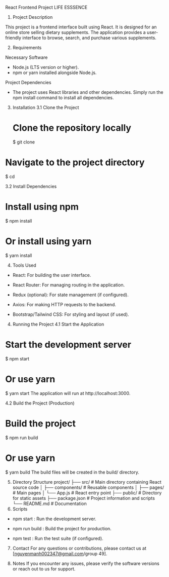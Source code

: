 React Frontend Project LIFE ESSSENCE

1. Project Description

This project is a frontend interface built using React. It is designed for an online store selling dietary supplements. The application provides a user-friendly interface to browse, search, and purchase various supplements.

2. Requirements

Necessary Software
  - Node.js (LTS version or higher).
  - npm or yarn installed alongside Node.js.

Project Dependencies
  - The project uses React libraries and other dependencies. Simply run the npm install command to install all dependencies.

3. Installation
  3.1 Clone the Project
   # Clone the repository locally
   $ git clone <repository-url>

  # Navigate to the project directory
  $ cd <project-directory>
  
  3.2 Install Dependencies
  # Install using npm
  $ npm install

  # Or install using yarn
  $ yarn install

4. Tools Used

  - React: For building the user interface.

  - React Router: For managing routing in the application.

  - Redux (optional): For state management (if configured).

  - Axios: For making HTTP requests to the backend.

  - Bootstrap/Tailwind CSS: For styling and layout (if used).
4. Running the Project
  4.1 Start the Application
  # Start the development server
  $ npm start

  # Or use yarn
  $ yarn start
The application will run at http://localhost:3000.

  4.2 Build the Project (Production)
  # Build the project
  $ npm run build

  # Or use yarn
  $ yarn build
The build files will be created in the build/ directory.

5. Directory Structure
  project/
  ├── src/               # Main directory containing React source code
  │   ├── components/    # Reusable components
  │   ├── pages/         # Main pages
  │   └── App.js         # React entry point
  ├── public/           # Directory for static assets
  ├── package.json      # Project information and scripts
  └── README.md         # Documentation
6. Scripts
  - npm start : Run the development server.

  - npm run build : Build the project for production.

  - npm test : Run the test suite (if configured).

7. Contact
   For any questions or contributions, please contact us at [nguyenmanh002347@gmail.com/group 49].

8. Notes
   If you encounter any issues, please verify the software versions or reach out to us for support.
